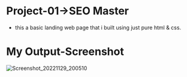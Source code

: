 # Project-01->SEO Master

* this a basic landing web page that i built using just pure html & css.

# My Output-Screenshot

![Screenshot_20221129_200510](https://user-images.githubusercontent.com/59407093/204558651-91de13d8-0677-44f0-8c2e-8b304d8b88fe.png)

